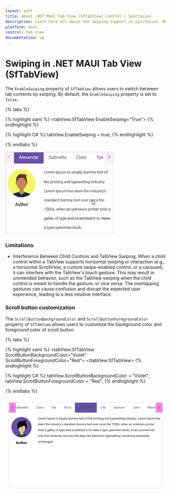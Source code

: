 ```yaml
---
layout: post
title: About .NET MAUI Tab View (SfTabView) control | Syncfusion
description: Learn here all about the swiping support in Syncfusion .NET MAUI Tab View (SfTabView) control and more.
platform: maui
control: Tab View
documentation: ug
---
```


# Swiping in .NET MAUI Tab View (SfTabView)

The `EnableSwiping` property of `SfTabView` allows users to switch between tab contents by swiping. By default, the `EnableSwiping` property is set to `false.`

{% tabs %}

{% highlight xaml %}
    <tabView:SfTabView EnableSwiping="True">
{% endhighlight %}

{% highlight C# %}
     tabView.EnableSwiping = true;
{% endhighlight %}

{% endtabs %}

![TabView EnableSwiping](images/tabview-swiping.gif)

### Limitations

* Interference Between Child Controls and TabView Swiping: When a child control within a TabView supports horizontal swiping or interaction (e.g., a horizontal ScrollView, a custom swipe-enabled control, or a carousel), it can interfere with the TabView's touch gesture. This may result in unintended behavior, such as the TabView swiping when the child control is meant to handle the gesture, or vice versa. The overlapping gestures can cause confusion and disrupt the expected user experience, leading to a less intuitive interface.

### Scroll button customization

The `ScrollButtonBackgroundColor` and `ScrollButtonForegroundColor` property of `SfTabView` allows users to customize the background color and foreground color of scroll button.

{% tabs %}

{% highlight xaml %}
    <tabView:SfTabView ScrollButtonBackgroundColor="Violet"
                       ScrollButtonForegroundColor="Red">
     </tabView:SfTabView>
{% endhighlight %}

{% highlight C# %}
     tabView.ScrollButtonBackgroundColor = "Violet";
     tabView.ScrollButtonForegroundColor = "Red";
{% endhighlight %}

{% endtabs %}

![ScrollButtonCustomization](images\ScrollButtonCustomization.png)